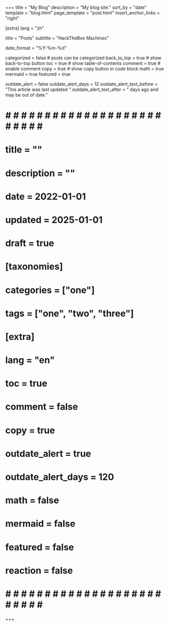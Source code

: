 +++
title = "My Blog"
description = "My blog site."
sort_by = "date"
template = "blog.html"
page_template = "post.html"
insert_anchor_links = "right"

[extra]
lang = "zh"

title = "Posts"
subtitle = "HackTheBox Machines"

date_format = "%Y-%m-%d"

categorized = false # posts can be categorized
back_to_top = true # show back-to-top button
toc = true # show table-of-contents
comment = true # enable comment
copy = true # show copy button in code block
math = true
mermaid = true
featured = true

outdate_alert = false
outdate_alert_days = 12
outdate_alert_text_before = "This article was last updated "
outdate_alert_text_after = " days ago and may be out of date."


# # # # # # # # # # # # # # # # # # # # # # # # # # #
# title = ""
# description = ""
# date = 2022-01-01
# updated = 2025-01-01
# draft = true
# 
# [taxonomies]
# categories = ["one"]
# tags = ["one", "two", "three"]
# 
# [extra]
# lang = "en"
# toc = true
# comment = false
# copy = true
# outdate_alert = true
# outdate_alert_days = 120
# math = false
# mermaid = false
# featured = false
# reaction = false
# # # # # # # # # # # # # # # # # # # # # # # # # # #
+++